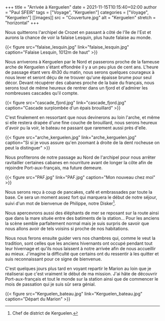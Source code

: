 +++
title = "Arrivée à Kerguelen"
date = 2021-11-15T10:15:40+02:00
author = "Paul SFEIR"
tags = ["Voyage", "Kerguelen"]
categories = ["Voyage", "Kerguelen"]
[[images]]
  src = "Couverture.jpg"
  alt = "Kerguelen"
  stretch = "horizontal"
+++

Nous quitterons l'archipel de Crozet en passant à côté de l'île de l'Est et aurons la chance de voir la falaise Lesquin, plus haute falaise au monde.

{{< figure src="falaise_lesquin.jpg" link="falaise_lesquin.jpg" caption="Falaise Lesquin, 1012m de haut" >}}

Nous arriverons à Kerguelen par le Nord et passerons proche de la fameuse arche de Kerguelen s'étant effondrée il y a un peu plus de cent ans. L'heure de passage étant vers 4h30 du matin, nous serons quelques courageux à nous lever et seront déçu de ne trouver qu'une épaisse brume pour seul décor. Devant récupérer des cabanes proche de la baie du français, nous serons tout de même heureux de rentrer dans un fjord et d'admirer les nombreuses cascades qu'il compte.

{{< figure src="cascade_fjord.jpg" link="cascade_fjord.jpg" caption="Cascade surplombée d'un épais brouillard" >}}

C'est finalement en ressortant que nous devinerons au loin l'arche, et même si elle restera drapée d'une fine couche de brouillard, nous serons heureux d'avoir pu la voir, le bateau ne passant que rarement aussi près d'elle.


{{< figure src="arche_kerguelen.jpg" link="arche_kerguelen.jpg" caption="Si si je vous assure qu'en zoomant à droite de la dent rocheuse on peut la distinguer" >}}


Nous profiterons de notre passage au Nord de l'archipel pour nous arrêter ravitailler certaines cabanes en nourriture avant de longer la côte afin de rejoindre Port-aux-français, ma future demeure.

{{< figure src="PAF.jpg" link="PAF.jpg" caption="Mon nouveau chez moi" >}}

Nous serons reçu à coup de pancakes, café et embrassades par toute la base. Ce sera un moment assez fort qui marquera le début de notre séjour, suivi d'un mot de bienvenue de Philippe, notre Disker[^1].

Nous apercevrons aussi des éléphants de mer se reposant sur la route ainsi que dans la mare située entre des batiments de la station... Pour les anciens la scène semble parfaitement normal mais je suis surpris de savoir que nous allons avoir de tels voisins si proche de nos habitations.

Nous nous ferons ensuite guider vers nos chambres qui, comme le veut la tradition, sont celles que les anciens hivernants ont occupé pendant tout leur hivernage et qu'ils nous laissent à notre arrivée afin de nous accueillir au mieux. J'imagine la difficulté que certains ont du ressentir à les quitter et suis reconnaissant pour ce signe de bienvenue.


C'est quelques jours plus tard en voyant repartir le Marion au loin que je réaliserai que c'est vraiment le début de ma mission. J'ai hâte de découvrir Port-aux-français et tout le monde sur la station ainsi que de commencer le mois de passation qui je suis sûr sera génial.

{{< figure src="Kerguelen_bateau.jpg" link="Kerguelen_bateau.jpg" caption="Départ du Marion" >}}

[^1]:Chef de district de Kerguelen.
